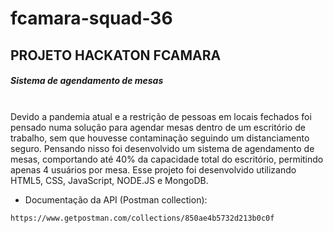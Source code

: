 # fcamara-squad-36

## PROJETO HACKATON FCAMARA

##### Sistema de agendamento de mesas

<br/>
Devido a pandemia atual e a restrição de pessoas em locais fechados foi pensado numa solução para agendar mesas dentro de um escritório de trabalho, sem que houvesse contaminação seguindo um distanciamento seguro.
Pensando nisso foi desenvolvido um sistema de agendamento de mesas, comportando até 40% da capacidade total do escritório, permitindo apenas 4 usuários por mesa.
Esse projeto foi desenvolvido utilizando HTML5, CSS, JavaScript, NODE.JS e MongoDB.

- Documentação da API (Postman collection):

```
https://www.getpostman.com/collections/850ae4b5732d213b0c0f
```
